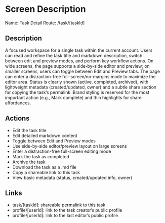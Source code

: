 # Screen Description

Name: Task Detail
Route: /task/[taskId]

## Description
A focused workspace for a single task within the current account. Users can read and refine the task title and markdown description, switch between edit and preview modes, and perform key workflow actions. On wide screens, the page supports a side-by-side editor and preview; on smaller screens, users can toggle between Edit and Preview tabs. The page can enter a distraction-free full-screen/no-margins mode to maximize the editor area. Status is clearly shown (active, completed, archived), with lightweight metadata (created/updated, owner) and a subtle share section for copying the task’s permalink. Brand styling is reserved for the most important action (e.g., Mark complete) and thin highlights for share affordances.

## Actions
- Edit the task title
- Edit detailed markdown content
- Toggle between Edit and Preview modes
- Use side-by-side editor/preview layout on large screens
- Enter a distraction-free full-screen editing mode
- Mark the task as completed
- Archive the task
- Download the task as a .md file
- Copy a shareable link to this task
- View basic metadata (status, created/updated info, owner)

## Links
- task/[taskId]: shareable permalink to this task
- profile/[userId]: link to the task creator’s public profile
- profile/[userId]: link to the last editor’s public profile